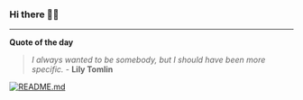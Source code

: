 ### Hi there 👋🏻


---

**Quote of the day**

> *I always wanted to be somebody, but I should have been more specific.* - **Lily Tomlin** 

[![README.md](https://github.com/marcolovazzano/marcolovazzano/actions/workflows/readme.yml/badge.svg?branch=main)](https://github.com/marcolovazzano/marcolovazzano/actions/workflows/readme.yml)
